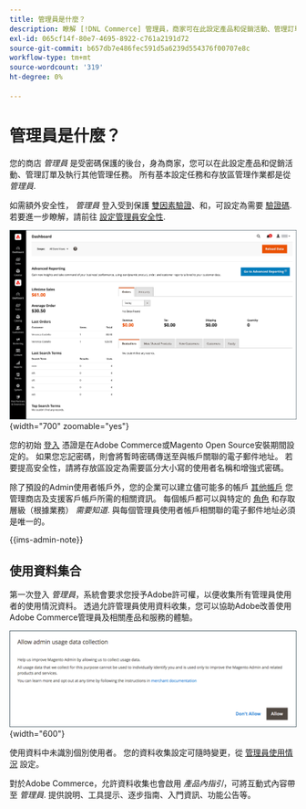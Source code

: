 ```yaml
---
title: 管理員是什麼？
description: 瞭解 [!DNL Commerce] 管理員，商家可在此設定產品和促銷活動、管理訂單及執行其他管理任務。
exl-id: 065cf14f-80e7-4695-8922-c761a2191d72
source-git-commit: b657db7e486fec591d5a6239d554376f00707e8c
workflow-type: tm+mt
source-wordcount: '319'
ht-degree: 0%

---
```


# 管理員是什麼？

您的商店 _管理員_ 是受密碼保護的後台，身為商家，您可以在此設定產品和促銷活動、管理訂單及執行其他管理任務。 所有基本設定任務和存放區管理作業都是從 _管理員_.

如需額外安全性， _管理員_ 登入受到保護 [雙因素驗證](../systems/security-two-factor-authentication.md)、和，可設定為需要 [驗證碼](../systems/security-captcha.md). 若要進一步瞭解，請前往 [設定管理員安全性](../systems/security-admin.md).

![管理員側邊欄和控制面板](./assets/admin-dashboard.png){width="700" zoomable="yes"}

您的初始 [登入](admin-signin.md) 憑證是在Adobe Commerce或Magento Open Source安裝期間設定的。 如果您忘記密碼，則會將暫時密碼傳送至與帳戶關聯的電子郵件地址。 若要提高安全性，請將存放區設定為需要區分大小寫的使用者名稱和增強式密碼。

除了預設的Admin使用者帳戶外，您的企業可以建立儘可能多的帳戶 [其他帳戶](../systems/permissions-users-all.md) 您管理商店及支援客戶帳戶所需的相關資訊。 每個帳戶都可以與特定的 [角色](../systems/permissions-user-roles.md) 和存取層級（根據業務） _需要知道_. 與每個管理員使用者帳戶相關聯的電子郵件地址必須是唯一的。

{{ims-admin-note}}

## 使用資料集合

第一次登入 _管理員_，系統會要求您授予Adobe許可權，以便收集所有管理員使用者的使用情況資料。 透過允許管理員使用資料收集，您可以協助Adobe改善使用Adobe Commerce管理員及相關產品和服務的體驗。

![允許管理員使用資料收集](./assets/admin-usage-data.png){width="600"}

使用資料中未識別個別使用者。 您的資料收集設定可隨時變更，從 [管理員使用情況](../configuration-reference/advanced/admin.md#admin-usage) 設定。

對於Adobe Commerce，允許資料收集也會啟用 _產品內指引_，可將互動式內容帶至 _管理員_. 提供說明、工具提示、逐步指南、入門資訊、功能公告等。

